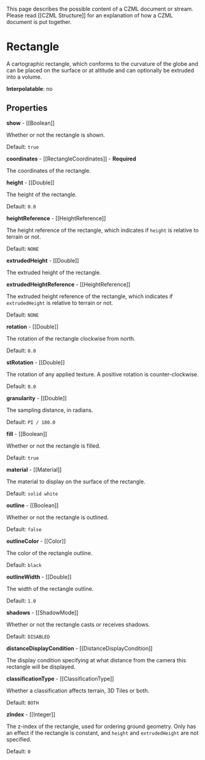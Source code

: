 This page describes the possible content of a CZML document or stream. Please read [[CZML Structure]] for an explanation of how a CZML document is put together.

# Rectangle

A cartographic rectangle, which conforms to the curvature of the globe and can be placed on the surface or at altitude and can optionally be extruded into a volume.

**Interpolatable**: no

## Properties

**show** - [[Boolean]]

Whether or not the rectangle is shown.

Default: `true`


**coordinates** - [[RectangleCoordinates]] - **Required**

The coordinates of the rectangle.


**height** - [[Double]]

The height of the rectangle.

Default: `0.0`


**heightReference** - [[HeightReference]]

The height reference of the rectangle, which indicates if `height` is relative to terrain or not.

Default: `NONE`


**extrudedHeight** - [[Double]]

The extruded height of the rectangle.


**extrudedHeightReference** - [[HeightReference]]

The extruded height reference of the rectangle, which indicates if `extrudedHeight` is relative to terrain or not.

Default: `NONE`


**rotation** - [[Double]]

The rotation of the rectangle clockwise from north.

Default: `0.0`


**stRotation** - [[Double]]

The rotation of any applied texture. A positive rotation is counter-clockwise.

Default: `0.0`


**granularity** - [[Double]]

The sampling distance, in radians.

Default: `PI / 180.0`


**fill** - [[Boolean]]

Whether or not the rectangle is filled.

Default: `true`


**material** - [[Material]]

The material to display on the surface of the rectangle.

Default: `solid white`


**outline** - [[Boolean]]

Whether or not the rectangle is outlined.

Default: `false`


**outlineColor** - [[Color]]

The color of the rectangle outline.

Default: `black`


**outlineWidth** - [[Double]]

The width of the rectangle outline.

Default: `1.0`


**shadows** - [[ShadowMode]]

Whether or not the rectangle casts or receives shadows.

Default: `DISABLED`


**distanceDisplayCondition** - [[DistanceDisplayCondition]]

The display condition specifying at what distance from the camera this rectangle will be displayed.


**classificationType** - [[ClassificationType]]

Whether a classification affects terrain, 3D Tiles or both.

Default: `BOTH`


**zIndex** - [[Integer]]

The z-index of the rectangle, used for ordering ground geometry. Only has an effect if the rectangle is constant, and `height` and `extrudedHeight` are not specified.

Default: `0`


